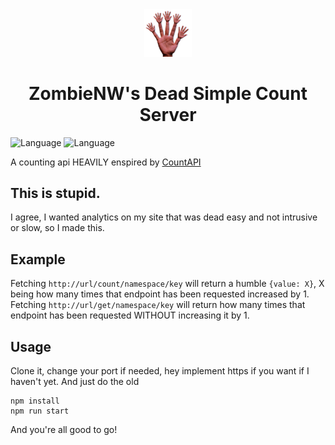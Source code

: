 <div style="text-align: center;">
    <img width="15%" src="logo.png"></img>
    <h1>ZombieNW's Dead Simple Count Server</h1>
</div>

![Language](https://badgen.net/badge/license/MIT/red) ![Language](https://badgen.net/badge/language/NodeJS/green)

A counting api HEAVILY enspired by [CountAPI](https://countapi.xyz/)



## This is stupid.
I agree, I wanted analytics on my site that was dead easy and not intrusive or slow, so I made this.

## Example
Fetching `http://url/count/namespace/key` will return a humble `{value: X}`, X being how many times that endpoint has been requested increased by 1.
Fetching `http://url/get/namespace/key` will return how many times that endpoint has been requested WITHOUT increasing it by 1.

## Usage
Clone it, change your port if needed, hey implement https if you want if I haven't yet. And just do the old
```
npm install
npm run start
```
And you're all good to go!